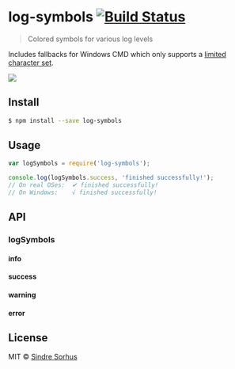 # log-symbols [![Build Status](https://travis-ci.org/sindresorhus/log-symbols.svg?branch=master)](https://travis-ci.org/sindresorhus/log-symbols)

> Colored symbols for various log levels

Includes fallbacks for Windows CMD which only supports a [limited character set](http://en.wikipedia.org/wiki/Code_page_437).

![](screenshot.png)


## Install

```sh
$ npm install --save log-symbols
```


## Usage

```js
var logSymbols = require('log-symbols');

console.log(logSymbols.success, 'finished successfully!');
// On real OSes:  ✔ finished successfully!
// On Windows:    √ finished successfully!
```

## API

### logSymbols

#### info
#### success
#### warning
#### error


## License

MIT © [Sindre Sorhus](http://sindresorhus.com)
